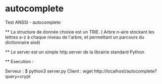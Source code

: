 # autocomplete
Test ANSSI - autocomplete

**
La structure de donnée choisie est un TRIE. ( Arbre n-aire stockant les lettres a-z à chaque niveau de l'arbre, et permettant un parcours du dictionnaire aisé)

**
Le server est un simple http.server de la librairie standard Python

**
Execution :

Serveur : $ python3 server.py
Client : wget http://localhost/autocomplete?query=crypt


